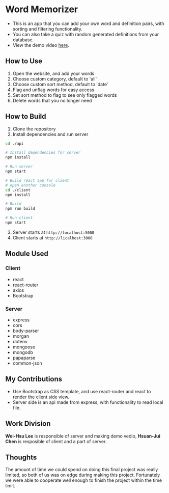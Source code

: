 # Word Memorizer
* This is an app that you can add your own word and definition pairs, with sorting and filtering functionality.
* You can also take a quiz with random generated definitions from your database.
* View the demo video [here](https://youtu.be/6tvoHw9wZjQ).

## How to Use
1. Open the website, and add your words
2. Choose custom category, default to 'all'
3. Choose custom sort method, default to 'date'
4. Flag and unflag words for easy access
5. Set sort method to flag to see only flagged words
6. Delete words that you no longer need

## How to Build

1. Clone the repository
2. Install dependencies and run server
```bash
cd ./api

# Install dependencies for server
npm install

# Run server
npm start

# Build react app for client
# open another console
cd ./client
npm install

# Build
npm run build

# Run client
npm start
```
3. Server starts at `http://localhost:5000`
4. Client starts at `http://licalhost:3000`

## Module Used
### Client
* react
* react-router
* axios
* Bootstrap

### Server
* express
* cors
* body-parser
* morgan
* dotenv
* mongoose
* mongodb
* papaparse
* common-json

## My Contributions
* Use Bootstrap as CSS template, and use react-router and react to render the client side view.
* Server side is an api made from express, with functionality to read local file.

## Work Division
**Wei-Hsu Lee** is responsible of server and making demo vedio, **Hsuan-Jui Chen** is resposible of client and a part of server.

## Thoughts
The amount of time we could spend on doing this final project was really limited, so both of us was on edge during making this project. Fortunately we were able to cooperate well enough to finish the project within the time limit.
